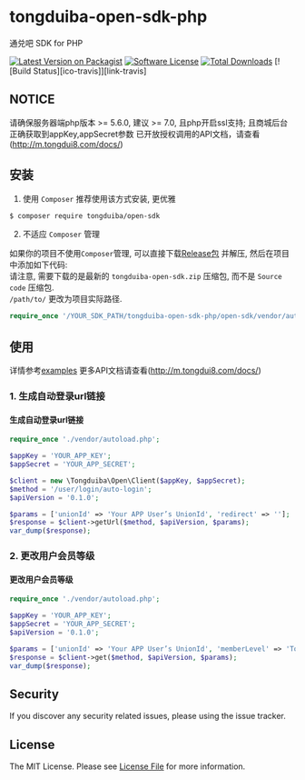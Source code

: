 # tongduiba-open-sdk-php
通兑吧 SDK for PHP

[![Latest Version on Packagist][ico-version]][link-packagist]
[![Software License][ico-license]](LICENSE.md)
[![Total Downloads][ico-downloads]][link-downloads]
[![Build Status][ico-travis]][link-travis]


## NOTICE

请确保服务器端php版本 >= 5.6.0, 建议 >= 7.0, 且php开启ssl支持; 且商城后台正确获取到appKey,appSecret参数
已开放授权调用的API文档，请查看(http://m.tongdui8.com/docs/)


## 安装

1. 使用 `Composer`
推荐使用该方式安装, 更优雅  

``` bash
$ composer require tongduiba/open-sdk
```

2. 不适应 `Composer` 管理  

如果你的项目不使用`Composer`管理, 可以直接下载[Release包](https://github.com/idouzi/tongduiba-open-sdk-php/releases) 并解压, 然后在项目中添加如下代码:  
请注意, 需要下载的是最新的 `tongduiba-open-sdk.zip` 压缩包, 而不是 `Source code`  压缩包.  
`/path/to/` 更改为项目实际路径.   
``` php
require_once '/YOUR_SDK_PATH/tongduiba-open-sdk-php/open-sdk/vendor/autoload.php';
``` 

## 使用

详情参考[examples](examples) 更多API文档请查看(http://m.tongdui8.com/docs/)

### 1. 生成自动登录url链接

#### 生成自动登录url链接
``` php
require_once './vendor/autoload.php';

$appKey = 'YOUR_APP_KEY';
$appSecret = 'YOUR_APP_SECRET';

$client = new \Tongduiba\Open\Client($appKey, $appSecret);
$method = '/user/login/auto-login';
$apiVersion = '0.1.0';

$params = ['unionId' => 'Your APP User’s UnionId', 'redirect' => ''];
$response = $client->getUrl($method, $apiVersion, $params);
var_dump($response);
```

### 2. 更改用户会员等级

#### 更改用户会员等级
``` php
require_once './vendor/autoload.php';

$appKey = 'YOUR_APP_KEY';
$appSecret = 'YOUR_APP_SECRET';
$apiVersion = '0.1.0';

$params = ['unionId' => 'Your APP User’s UnionId', 'memberLevel' => 'To Change Member’s Level'];
$response = $client->get($method, $apiVersion, $params);
var_dump($response);
```

## Security

If you discover any security related issues, please using the issue tracker.


## License

The MIT License. Please see [License File](LICENSE) for more information.

[ico-version]: https://img.shields.io/packagist/v/tongduiba/open-sdk.svg?style=flat-square
[ico-license]: https://img.shields.io/badge/license-MIT-brightgreen.svg?style=flat-square
[ico-downloads]: https://img.shields.io/packagist/dt/tongduiba/open-sdk.svg?style=flat-square

[link-packagist]: https://packagist.org/packages/tongduiba/open-sdk
[link-downloads]: https://packagist.org/packages/tongduiba/open-sdk

